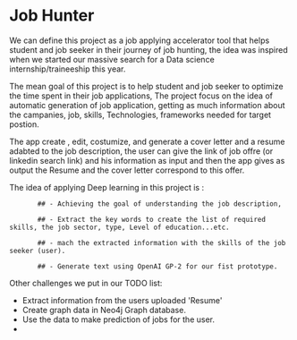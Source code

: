 # Job Hunter

We can define this project as a job applying accelerator tool that helps student and job seeker in their journey of job hunting, the idea was inspired when we started our massive search for a Data science internship/traineeship this year.

The mean goal of this project is to help student and job seeker to optimize the time spent in their job applications, The project focus on the  idea of automatic generation of job application, getting as much information about the campanies, job, skills, Technologies, frameworks needed for target postion.

The app create , edit, costumize, and generate a cover letter and a resume adabted to the job description, the user can give the link of job offre (or linkedin search link) and his information as input and then the app gives as output the Resume and the cover letter correspond to this offer. 

The idea of applying Deep learning in this project is :
            
           ## - Achieving the goal of understanding the job description, 
            
           ## - Extract the key words to create the list of required skills, the job sector, type, Level of education...etc. 
            
           ## - mach the extracted information with the skills of the job seeker (user).
            
           ## - Generate text using OpenAI GP-2 for our fist prototype.

Other challenges we put in our TODO list: 
-  Extract information from the users uploaded 'Resume' 
-  Create graph data in Neo4j Graph database.
-  Use the data to make prediction of jobs for the user.
-  
